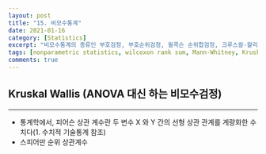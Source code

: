 ```yaml
---
layout: post
title: "15. 비모수통계"
date: 2021-01-16
category: [Statistics]
excerpt: "비모수통계의 종류인 부호검정, 부호순위검정, 윌콕슨 순위합검정, 크루스칼-왈리스 검정, 스피어만 순위 상관계수."
tags: [nonparametric statistics, wilcoxon rank sum, Mann-Whitney, Kruskal-Wallis test, Spearman rank correlation coefficient]
comments: true
---
```


## Kruskal Wallis (ANOVA 대신 하는 비모수검정)



-------



* 통계학에서, 피어슨 상관 계수란 두 변수 X 와 Y 간의 선형 상관 관계를 계량화한 수치다(1. 수치적 기술통계 참조)
* 스피어만 순위 상관계수